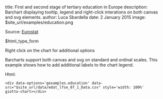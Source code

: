 title: First and second stage of tertiary education in Europe
description: Barchart displaying tooltip, legend and right-click interations on both canvas and svg elements.
author: Luca Sbardella
date: 2 January 2015
image: $site_url/examples/education.png

<div class="container-fluid">
  <div class="row">
    <div class="col-sm-10">
      <div data-options='gexamples.education' data-src="$site_url/data/edat_lfse_07_1_Data.csv" style='width: 100%' giotto-chart></div>
      <p class="text-right small">Source: <a href="http://ec.europa.eu/eurostat" target="self">Eurostat</a></p>
    </div>
    <div class="col-sm-2 small">
      $html_type_form
      <p>Right click on the chart for additional options</p>
    </div>
  </div>
</div>

Barcharts support both canvas and svg on standard and ordinal scales.
This example shows how to add additional labels to the chart legend.


Html:

    <div data-options='gexamples.education' data-src="$site_url/data/edat_lfse_07_1_Data.csv" style='width: 100%' giotto-chart></div>